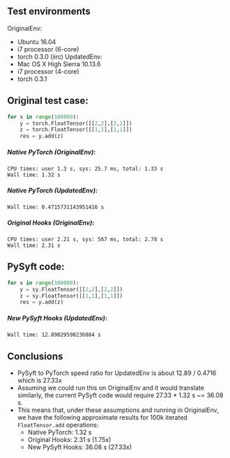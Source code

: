 ## Test environments
OriginalEnv:
- Ubuntu 16.04
- i7 processor (6-core)
- torch 0.3.0 (iirc)
UpdatedEnv:
- Mac OS X High Sierra 10.13.6
- i7 processor (4-core)
- torch 0.3.1

## Original test case:
```python
for x in range(100000):
    y = torch.FloatTensor([[2,2],[2,2]])
    z = torch.FloatTensor([[1,1],[1,1]])
    res = y.add(z)
```

##### Native PyTorch (OriginalEnv):
```
CPU times: user 1.3 s, sys: 25.7 ms, total: 1.33 s
Wall time: 1.32 s
```

##### Native PyTorch (UpdatedEnv):
```
Wall time: 0.4715731143951416 s
```

##### Original Hooks (OriginalEnv):
```
CPU times: user 2.21 s, sys: 567 ms, total: 2.78 s
Wall time: 2.31 s
```

## PySyft code:
```python
for x in range(100000):
    y = sy.FloatTensor([[2,2],[2,2]])
    z = sy.FloatTensor([[1,1],[1,1]])
    res = y.add(z)
```

##### New PySyft Hooks (UpdatedEnv):
```
Wall time: 12.89029598236084 s
```

## Conclusions
- PySyft to PyTorch speed ratio for UpdatedEnv is about 12.89 / 0.4716 which is 27.33x
- Assuming we could run this on OriginalEnv and it would translate similarly, the current PySyft code would require 27.33 * 1.32 s ~= 36.08 s.
- This means that, under these assumptions and running in OriginalEnv, we have the following approximate results for 100k iterated `FloatTensor.add` operations:
  - Native PyTorch:      1.32 s
  - Original Hooks:      2.31 s (1.75x)
  - New PySyft Hooks:  36.08 s (27.33x)
